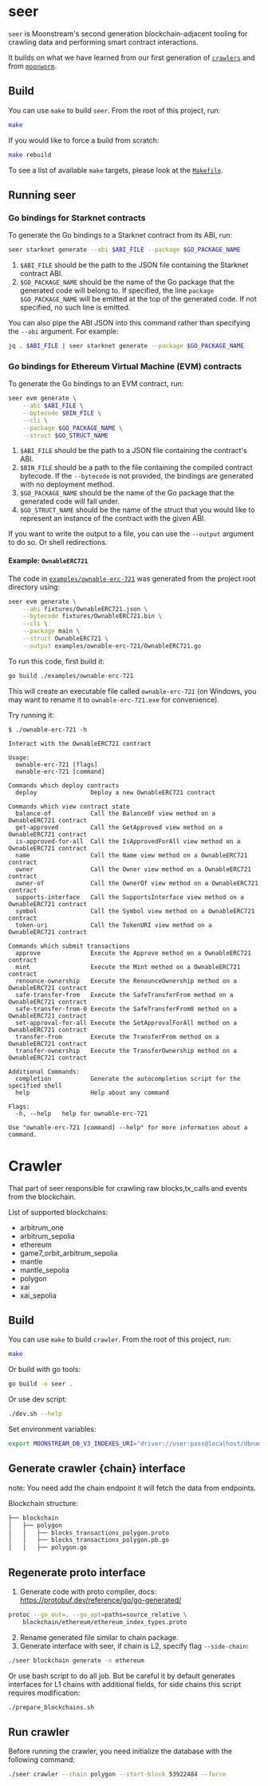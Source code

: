 # seer

`seer` is Moonstream's second generation blockchain-adjacent tooling for crawling data and performing
smart contract interactions.

It builds on what we have learned from our first generation of [`crawlers`](https://github.com/moonstream-to/api/tree/e69d81d1fb081cbddb0c8a1983af41e53d5a0f8f/crawlers) and from [`moonworm`](https://github.com/moonstream-to/moonworm).

## Build

You can use `make` to build `seer`. From the root of this project, run:

```bash
make
```

If you would like to force a build from scratch:

```bash
make rebuild
```

To see a list of available `make` targets, please look at the [`Makefile`](./Makefile).

## Running seer

### Go bindings for Starknet contracts

To generate the Go bindings to a Starknet contract from its ABI, run:

```bash
seer starknet generate --abi $ABI_FILE --package $GO_PACKAGE_NAME
```

1. `$ABI_FILE` should be the path to the JSON file containing the Starknet contract ABI.
2. `$GO_PACKAGE_NAME` should be the name of the Go package that the generated code will belong to. If specified,
the line `package $GO_PACKAGE_NAME` will be emitted at the top of the generated code. If not specified, no
such line is emitted.

You can also pipe the ABI JSON into this command rather than specifying the `--abi` argument. For example:

```bash
jq . $ABI_FILE | seer starknet generate --package $GO_PACKAGE_NAME
```

### Go bindings for Ethereum Virtual Machine (EVM) contracts

To generate the Go bindings to an EVM contract, run:

```bash
seer evm generate \
    --abi $ABI_FILE \
    --bytecode $BIN_FILE \
    --cli \
    --package $GO_PACKAGE_NAME \
    --struct $GO_STRUCT_NAME
```

1. `$ABI_FILE` should be the path to a JSON file containing the contract's ABI.
2. `$BIN_FILE` should be a path to the file containing the compiled contract bytecode. If the `--bytecode` is not provided,
the bindings are generated with no deployment method.
3. `$GO_PACKAGE_NAME` should be the name of the Go package that the generated code will fall under.
4. `$GO_STRUCT_NAME` should be the name of the struct that you would like to represent an instance of the contract with the given ABI.

If you want to write the output to a file, you can use the `--output` argument to do so. Or shell redirections.

#### Example: `OwnableERC721`

The code in [`examples/ownable-erc-721`](./examples/ownable-erc-721/OwnableERC721.go) was generated from the project root directory using:

```bash
seer evm generate \
    --abi fixtures/OwnableERC721.json \
    --bytecode fixtures/OwnableERC721.bin \
    --cli \
    --package main \
    --struct OwnableERC721 \
    --output examples/ownable-erc-721/OwnableERC721.go
```

To run this code, first build it:

```bash
go build ./examples/ownable-erc-721
```

This will create an executable file called `ownable-erc-721` (on Windows, you may want to rename it to `ownable-erc-721.exe` for convenience).

Try running it:

```
$ ./ownable-erc-721 -h

Interact with the OwnableERC721 contract

Usage:
  ownable-erc-721 [flags]
  ownable-erc-721 [command]

Commands which deploy contracts
  deploy               Deploy a new OwnableERC721 contract

Commands which view contract state
  balance-of           Call the BalanceOf view method on a OwnableERC721 contract
  get-approved         Call the GetApproved view method on a OwnableERC721 contract
  is-approved-for-all  Call the IsApprovedForAll view method on a OwnableERC721 contract
  name                 Call the Name view method on a OwnableERC721 contract
  owner                Call the Owner view method on a OwnableERC721 contract
  owner-of             Call the OwnerOf view method on a OwnableERC721 contract
  supports-interface   Call the SupportsInterface view method on a OwnableERC721 contract
  symbol               Call the Symbol view method on a OwnableERC721 contract
  token-uri            Call the TokenURI view method on a OwnableERC721 contract

Commands which submit transactions
  approve              Execute the Approve method on a OwnableERC721 contract
  mint                 Execute the Mint method on a OwnableERC721 contract
  renounce-ownership   Execute the RenounceOwnership method on a OwnableERC721 contract
  safe-transfer-from   Execute the SafeTransferFrom method on a OwnableERC721 contract
  safe-transfer-from-0 Execute the SafeTransferFrom0 method on a OwnableERC721 contract
  set-approval-for-all Execute the SetApprovalForAll method on a OwnableERC721 contract
  transfer-from        Execute the TransferFrom method on a OwnableERC721 contract
  transfer-ownership   Execute the TransferOwnership method on a OwnableERC721 contract

Additional Commands:
  completion           Generate the autocompletion script for the specified shell
  help                 Help about any command

Flags:
  -h, --help   help for ownable-erc-721

Use "ownable-erc-721 [command] --help" for more information about a command.
```

# Crawler

That part of seer responsible for crawling raw blocks,tx_calls and events from the blockchain.

List of supported blockchains:

- arbitrum_one
- arbitrum_sepolia
- ethereum
- game7_orbit_arbitrum_sepolia
- mantle
- mantle_sepolia
- polygon
- xai
- xai_sepolia

## Build

You can use `make` to build `crawler`. From the root of this project, run:

```bash
make
```

Or build with go tools:

```bash
go build -o seer .
```

Or use dev script:

```bash
./dev.sh --help
```

Set environment variables:

```bash
export MOONSTREAM_DB_V3_INDEXES_URI="driver://user:pass@localhost/dbname"
```

## Generate crawler {chain} interface

note: You need add the chain endpoint it will fetch the data from endpoints.

Blockchain structure:

```bash
├── blockchain
│   ├── polygon
│   │   ├── blocks_transactions_polygon.proto
│   │   ├── blocks_transactions_polygon.pb.go
│   │   ├── polygon.go
```

## Regenerate proto interface

1. Generate code with proto compiler, docs: https://protobuf.dev/reference/go/go-generated/

```bash
protoc --go_out=. --go_opt=paths=source_relative \
    blockchain/ethereum/ethereum_index_types.proto
```

2. Rename generated file similar to chain package.
3. Generate interface with seer, if chain is L2, specify flag `--side-chain`:

```bash
./seer blockchain generate -n ethereum
```

Or use bash script to do all job. But be careful it by default generates interfaces for L1 chains with additional fields, for side chains this script requires modification:

```bash
./prepare_blockchains.sh
```

## Run crawler

Before running the crawler, you need initialize the database with the following command:

```bash
./seer crawler --chain polygon --start-block 53922484 --force
```
